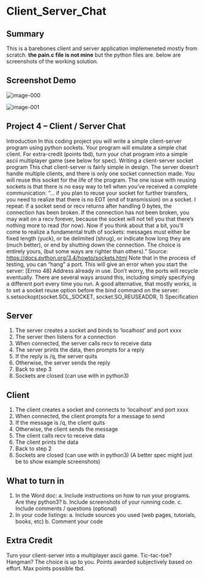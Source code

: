 # Client_Server_Chat

## Summary

This is a barebones client and server application implemeneted mostly from scratch. **the pain.c file is not mine** but the python files are. below are screenshots of the working solution.

## Screenshot Demo

![image-000](https://user-images.githubusercontent.com/43551031/164949295-ff067f30-227b-4580-ac65-abd63c1452a4.jpg)

![image-001](https://user-images.githubusercontent.com/43551031/164949305-820525b2-6fde-4a1c-9cab-2037d0ea3699.jpg)


## Project 4 – Client / Server Chat

Introduction
In this coding project you will write a simple client-server program using python sockets. 
Your program will emulate a simple chat client. For extra-credit (points tbd), turn your 
chat program into a simple ascii multiplayer game (see below for spec).
Writing a client-server socket program
This chat client-server is fairly simple in design. The server doesn’t handle multiple 
clients, and there is only one socket connection made. You will reuse this socket for the 
life of the program. The one issue with reusing sockets is that there is no easy way to tell 
when you’ve received a complete communication:
“… if you plan to reuse your socket for further transfers, you need to realize that there is 
no EOT (end of transmission) on a socket. I repeat: if a socket send or recv returns after 
handling 0 bytes, the connection has been broken. If the connection has not been 
broken, you may wait on a recv forever, because the socket will not tell you that there’s 
nothing more to read (for now). Now if you think about that a bit, you’ll come to realize 
a fundamental truth of sockets: messages must either be fixed length (yuck), or be 
delimited (shrug), or indicate how long they are (much better), or end by shutting down 
the connection. The choice is entirely yours, (but some ways are righter than others).”
Source: https://docs.python.org/3.4/howto/sockets.html
Note that in the process of testing, you can “hang” a port. This will give an error when 
you start the server: [Errno 48] Address already in use. Don’t worry, the ports will 
recycle eventually.
There are several ways around this, including simply specifying a different port every 
time you run. A good alternative, that mostly works, is to set a socket reuse option before 
the bind command on the server: s.setsockopt(socket.SOL_SOCKET, socket.SO_REUSEADDR, 1)
Specification

## Server

1. The server creates a socket and binds to ‘localhost’ and port xxxx
2. The server then listens for a connection
3. When connected, the server calls recv to receive data
4. The server prints the data, then prompts for a reply
5. If the reply is /q, the server quits
6. Otherwise, the server sends the reply
7. Back to step 3
8. Sockets are closed (can use with in python3)

## Client
1. The client creates a socket and connects to ‘localhost’ and port xxxx
2. When connected, the client prompts for a message to send
3. If the message is /q, the client quits
4. Otherwise, the client sends the message
5. The client calls recv to receive data
6. The client prints the data
7. Back to step 2
8. Sockets are closed (can use with in python3)
(A better spec might just be to show example screenshots)

## What to turn in
1. In the Word doc:
a. Include instructions on how to run your programs. Are they python3? 
b. Include screenshots of your running code.
c. Include comments / questions (optional)
2. In your code listings:
a. Include sources you used (web pages, tutorials, books, etc)
b. Comment your code

## Extra Credit

Turn your client-server into a multiplayer ascii game. Tic-tac-toe? Hangman? The choice 
is up to you. Points awarded subjectively based on effort. Max points possible tbd.
